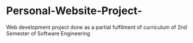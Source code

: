 # Personal-Website-Project-
Web development project done as a partial fulfilment of curriculum of 2nd Semester of Software Engineering
